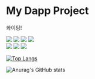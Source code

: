 # My Dapp Project

화이팅!

 <img src="https://img.shields.io/badge/React-61DAFB?style=flat&logo=React&logoColor=white"/>
  <img src="https://img.shields.io/badge/JavaScript-F7DF1E?style=flat&logo=JavaScript&logoColor=white"/>
    <img src="https://img.shields.io/badge/HTML5-E34F26?style=flat&logo=HTML5&logoColor=white"/>
        <img src="https://img.shields.io/badge/CSS3-1572B6?style=flat&logo=CSS3&logoColor=white"/>
        <div>
         <img src="https://img.shields.io/badge/Tailwind CSS-06B6D4?style=flat&logo=Tailwind CSS&logoColor=white"/>
         <img src="https://img.shields.io/badge/Chakra UI-319795?style=flat&logo=Chakra UI&logoColor=white"/>
          <img src="https://img.shields.io/badge/Solidity-363636?style=flat&logo=Solidity&logoColor=white"/>


[![Top Langs](https://github-readme-stats.vercel.app/api/top-langs/?username=Baekshook&langs_count=8)](https://github.com/Baekshook/github-readme-stats)

![Anurag's GitHub stats](https://github-readme-stats.vercel.app/api?username=Baekshook&show_icons=true&theme=radical)
